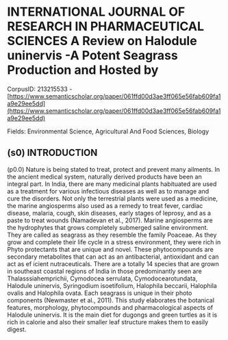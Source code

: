 # INTERNATIONAL JOURNAL OF RESEARCH IN PHARMACEUTICAL SCIENCES A Review on Halodule uninervis -A Potent Seagrass Production and Hosted by

CorpusID: 213215533 - [https://www.semanticscholar.org/paper/061ffd00d3ae3ff065e56fab609fa1a9e29ee5dd](https://www.semanticscholar.org/paper/061ffd00d3ae3ff065e56fab609fa1a9e29ee5dd)

Fields: Environmental Science, Agricultural And Food Sciences, Biology

## (s0) INTRODUCTION
(p0.0) Nature is being stated to treat, protect and prevent many ailments. In the ancient medical system, naturally derived products have been an integral part. In India, there are many medicinal plants habituated are used as a treatment for various infectious diseases as well as to manage and cure the disorders. Not only the terrestrial plants were used as a medicine, the marine angiosperms also used as a remedy to treat fever, cardiac disease, malaria, cough, skin diseases, early stages of leprosy, and as a paste to treat wounds (Namadevan et al., 2017). Marine angiosperms are the hydrophytes that grows completely submerged saline environment. They are called as seagrass as they resemble the family Poaceae. As they grow and complete their life cycle in a stress environment, they were rich in Phyto protectants that are unique and novel. These phytocompounds are secondary metabolites that can act as an antibacterial, antioxidant and can act as ef icient nutraceuticals. There are a totally 14 species that are grown in southeast coastal regions of India in those predominantly seen are Thalasssiahemprichii, Cymodocea serrulata, Cymodocearotundata, Halodule uninervis, Syringodium isoetifolium, Halophila beccarii, Halophila ovalis and Halophila ovata. Each seagrass is unique in their photo components (Newmaster et al., 2011). This study elaborates the botanical features, morphology, phytocompounds and pharmacological aspects of Halodule uninervis. It is the main diet for dugongs and green turtles as it is rich in calorie and also their smaller leaf structure makes them to easily digest.
